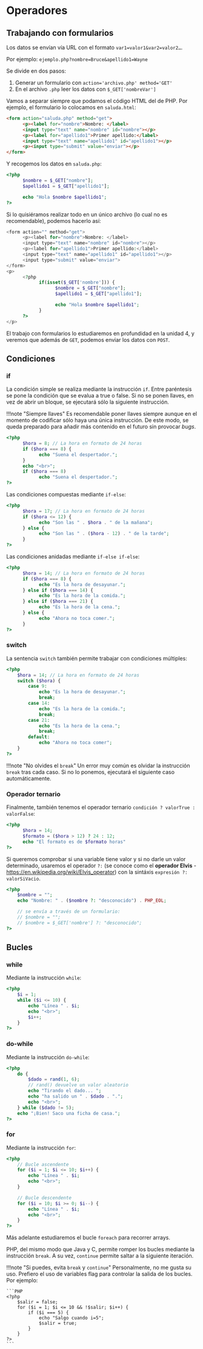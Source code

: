 # Operadores

## Trabajando con formularios

Los datos se envían vía URL con el formato `var1=valor1&var2=valor2…`.

Por ejemplo: `ejemplo.php?nombre=Bruce&apellido1=Wayne`

Se divide en dos pasos:

1. Generar un formulario con `action='archivo.php' method='GET'`
2. En el archivo `.php` leer los datos con `$_GET['nombreVar']`

Vamos a separar siempre que podamos el código HTML del de PHP. Por ejemplo, el formulario lo colocamos en `saluda.html`:

```html
<form action="saluda.php" method="get">
      <p><label for="nombre">Nombre: </label>
      <input type="text" name="nombre" id="nombre"></p>
      <p><label for="apellido1">Primer apellido:</label>
      <input type="text" name="apellido1" id="apellido1"></p>
      <p><input type="submit" value="enviar"></p>
</form>
```

Y recogemos los datos en `saluda.php`:

```php
<?php
      $nombre = $_GET["nombre"];
      $apellido1 = $_GET["apellido1"];

      echo "Hola $nombre $apellido1";
?>
```

Si lo quisiéramos realizar todo en un único archivo (lo cual no es recomendable), podemos hacerlo así:

```php
<form action="" method="get">
      <p><label for="nombre">Nombre: </label>
      <input type="text" name="nombre" id="nombre"></p>
      <p><label for="apellido1">Primer apellido:</label>
      <input type="text" name="apellido1" id="apellido1"></p>
      <input type="submit" value="enviar">
</form>
<p>
      <?php
            if(isset($_GET['nombre'])) {
                  $nombre = $_GET["nombre"];
                  $apellido1 = $_GET["apellido1"];

                  echo "Hola $nombre $apellido1";
            }
      ?>
</p>
```

El trabajo con formularios lo estudiaremos en profundidad en la unidad 4, y veremos que además de `GET`, podemos enviar los datos con `POST`.

## Condiciones

### if

La condición simple se realiza mediante la instrucción `if`. Entre paréntesis se pone la condición que se evalua a true o false. Si no se ponen llaves, en vez de abrir un bloque, se ejecutará sólo la siguiente instrucción.

!!!note "Siempre llaves"
 	Es recomendable poner llaves siempre aunque en el momento de codificar sólo haya una única instrucción. De este modo, se queda preparado para añadir más contenido en el futuro sin provocar *bugs*.

```php
<?php
      $hora = 8; // La hora en formato de 24 horas
      if ($hora === 8) {
            echo "Suena el despertador.";
      }
      echo "<br>";
      if ($hora === 8)
            echo "Suena el despertador.";
?>
```

Las condiciones compuestas mediante `if-else`:

```php
<?php
      $hora = 17; // La hora en formato de 24 horas
      if ($hora <= 12) {
            echo "Son las " . $hora . " de la mañana";
      } else {
            echo "Son las " . ($hora - 12) . " de la tarde";
      }
?>
```

Las condiciones anidadas mediante `if-else if-else`:

```php
<?php
      $hora = 14; // La hora en formato de 24 horas
      if ($hora === 8) {
            echo "Es la hora de desayunar.";
      } else if ($hora === 14) {
            echo "Es la hora de la comida.";
      } else if ($hora === 21) {
            echo "Es la hora de la cena.";
      } else {
            echo "Ahora no toca comer.";
      }
?>
```

### switch

La sentencia `switch` también permite trabajar con condiciones múltiples:

```php
<?php
	$hora = 14; // La hora en formato de 24 horas
	switch ($hora) {
		case 9:
			echo "Es la hora de desayunar.";
			break;
		case 14:
			echo "Es la hora de la comida.";
			break;
		case 21:
			echo "Es la hora de la cena.";
			break;
		default:
			echo "Ahora no toca comer";
	}
?>
```

!!!note "No olvides el `break`"
 	Un error muy común es olvidar la instrucción `break` tras cada caso. Si no lo ponemos, ejecutará el siguiente caso automáticamente.



### Operador ternario

Finalmente, también tenemos el operador ternario `condición ? valorTrue : valorFalse`:

```php
<?php
      $hora = 14;
      $formato = ($hora > 12) ? 24 : 12;
      echo "El formato es de $formato horas"
?>
```

Si queremos comprobar si una variable tiene valor y si no darle un valor determinado, usaremos el operador `?:` (se conoce como el **operador Elvis** - https://en.wikipedia.org/wiki/Elvis_operator) con la sintáxis `expresión ?: valorSiVacio`.

```php
<?php
	$nombre = "";
	echo "Nombre: " . ($nombre ?: "desconocido") . PHP_EOL;

	// se envía a través de un formulario:
	// $nombre = "";
	// $nombre = $_GET['nombre'] ?: "desconocido";
?>
```

## Bucles

### while

Mediante la instrucción `while`:

```php
<?php
	$i = 1;
	while ($i <= 10) {
		echo "Línea " . $i;
		echo "<br>";
		$i++;
	}
?>
```

### do-while

Mediante la instrucción `do-while`:

```php
<?php
	do {
		$dado = rand(1, 6);
		// rand() devuelve un valor aleatorio
		echo "Tirando el dado... ";
		echo "ha salido un " . $dado . ".";
		echo "<br>";
	} while ($dado != 5);
	echo "¡Bien! Saco una ficha de casa.";
?>
```

### for

Mediante la instrucción `for`:

```php
<?php
	// Bucle ascendente
	for ($i = 1; $i <= 10; $i++) {
		echo "Línea " . $i;
		echo "<br>";
	}

	// Bucle descendente
	for ($i = 10; $i >= 0; $i--) {
		echo "Línea " . $i;
		echo "<br>";
	}
?>
```

Más adelante estudiaremos el bucle `foreach` para recorrer arrays.

PHP, del mismo modo que Java y C, permite romper los bucles mediante la instrucción `break`. A su vez, `continue` permite saltar a la siguiente iteración.

!!!note "Si puedes, evita `break` y `continue`"
 	Personalmente, no me gusta su uso. Prefiero el uso de variables flag para controlar la salida de los bucles. Por ejemplo:
 	
 	```PHP
 	<?php
 	 	$salir = false;
 	 	for ($i = 1; $i <= 10 && !$salir; $i++) {
 	 	 	if ($i === 5) {
 	 	 	 	echo "Salgo cuando i=5";
 	 	 	 	$salir = true;
 	 	 	}
 	 	}
 	?>
 	```
 	
